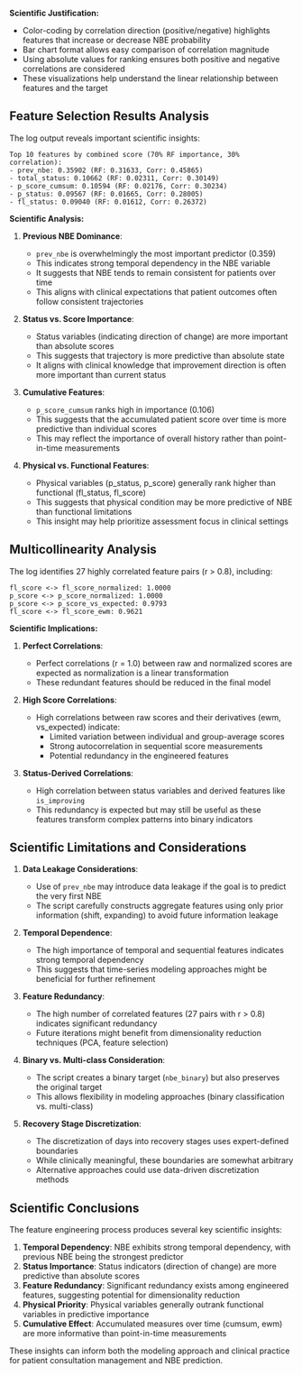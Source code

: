 **Scientific Justification:**
- Color-coding by correlation direction (positive/negative) highlights features that increase or decrease NBE probability
- Bar chart format allows easy comparison of correlation magnitude
- Using absolute values for ranking ensures both positive and negative correlations are considered
- These visualizations help understand the linear relationship between features and the target

## Feature Selection Results Analysis

The log output reveals important scientific insights:

```
Top 10 features by combined score (70% RF importance, 30% correlation):
- prev_nbe: 0.35902 (RF: 0.31633, Corr: 0.45865)
- total_status: 0.10662 (RF: 0.02311, Corr: 0.30149)
- p_score_cumsum: 0.10594 (RF: 0.02176, Corr: 0.30234)
- p_status: 0.09567 (RF: 0.01665, Corr: 0.28005)
- fl_status: 0.09040 (RF: 0.01612, Corr: 0.26372)
```

**Scientific Analysis:**

1. **Previous NBE Dominance**:
   - `prev_nbe` is overwhelmingly the most important predictor (0.359)
   - This indicates strong temporal dependency in the NBE variable
   - It suggests that NBE tends to remain consistent for patients over time
   - This aligns with clinical expectations that patient outcomes often follow consistent trajectories

2. **Status vs. Score Importance**:
   - Status variables (indicating direction of change) are more important than absolute scores
   - This suggests that trajectory is more predictive than absolute state
   - It aligns with clinical knowledge that improvement direction is often more important than current status

3. **Cumulative Features**:
   - `p_score_cumsum` ranks high in importance (0.106)
   - This suggests that the accumulated patient score over time is more predictive than individual scores
   - This may reflect the importance of overall history rather than point-in-time measurements

4. **Physical vs. Functional Features**:
   - Physical variables (p_status, p_score) generally rank higher than functional (fl_status, fl_score)
   - This suggests that physical condition may be more predictive of NBE than functional limitations
   - This insight may help prioritize assessment focus in clinical settings

## Multicollinearity Analysis

The log identifies 27 highly correlated feature pairs (r > 0.8), including:

```
fl_score <-> fl_score_normalized: 1.0000
p_score <-> p_score_normalized: 1.0000
p_score <-> p_score_vs_expected: 0.9793
fl_score <-> fl_score_ewm: 0.9621
```

**Scientific Implications:**

1. **Perfect Correlations**:
   - Perfect correlations (r = 1.0) between raw and normalized scores are expected as normalization is a linear transformation
   - These redundant features should be reduced in the final model

2. **High Score Correlations**:
   - High correlations between raw scores and their derivatives (ewm, vs_expected) indicate:
     - Limited variation between individual and group-average scores
     - Strong autocorrelation in sequential score measurements
     - Potential redundancy in the engineered features

3. **Status-Derived Correlations**:
   - High correlation between status variables and derived features like `is_improving`
   - This redundancy is expected but may still be useful as these features transform complex patterns into binary indicators

## Scientific Limitations and Considerations

1. **Data Leakage Considerations**:
   - Use of `prev_nbe` may introduce data leakage if the goal is to predict the very first NBE
   - The script carefully constructs aggregate features using only prior information (shift, expanding) to avoid future information leakage

2. **Temporal Dependence**:
   - The high importance of temporal and sequential features indicates strong temporal dependency
   - This suggests that time-series modeling approaches might be beneficial for further refinement

3. **Feature Redundancy**:
   - The high number of correlated features (27 pairs with r > 0.8) indicates significant redundancy
   - Future iterations might benefit from dimensionality reduction techniques (PCA, feature selection)

4. **Binary vs. Multi-class Consideration**:
   - The script creates a binary target (`nbe_binary`) but also preserves the original target
   - This allows flexibility in modeling approaches (binary classification vs. multi-class)

5. **Recovery Stage Discretization**:
   - The discretization of days into recovery stages uses expert-defined boundaries
   - While clinically meaningful, these boundaries are somewhat arbitrary
   - Alternative approaches could use data-driven discretization methods

## Scientific Conclusions

The feature engineering process produces several key scientific insights:

1. **Temporal Dependency**: NBE exhibits strong temporal dependency, with previous NBE being the strongest predictor
2. **Status Importance**: Status indicators (direction of change) are more predictive than absolute scores
3. **Feature Redundancy**: Significant redundancy exists among engineered features, suggesting potential for dimensionality reduction
4. **Physical Priority**: Physical variables generally outrank functional variables in predictive importance
5. **Cumulative Effect**: Accumulated measures over time (cumsum, ewm) are more informative than point-in-time measurements

These insights can inform both the modeling approach and clinical practice for patient consultation management and NBE prediction.
